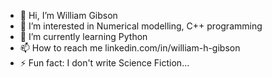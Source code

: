 - 👋 Hi, I’m William Gibson
- 👀 I’m interested in Numerical modelling, C++ programming
- 🌱 I’m currently learning Python
- 📫 How to reach me linkedin.com/in/william-h-gibson
- ⚡ Fun fact: I don't write Science Fiction...

<!---
WilliamGibsonGrandela/WilliamGibsonGrandela is a ✨ special ✨ repository because its `README.md` (this file) appears on your GitHub profile.
You can click the Preview link to take a look at your changes.
--->
